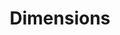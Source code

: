 ---
bigquery: https://console.cloud.google.com/bigquery?p=covid-19-dimensions-ai&page=table&d=data&t=publications
contributors: Digital Science, https://www.digital-science.com/
cost: Free for personal, non-commercial use.
description: Dimensions contains more than 100 million publications, ranging from
  articles published in scholarly journals, books and book chapters, to preprints
  and conference proceedings. All publications are contextualized with linked data
  sets, funding, publications, patents, clinical trials, and policy documents. You
  can also view associated categories, funders, institutions, and researcher profiles.
documentation: https://docs.dimensions.ai/bigquery/index.html
last_edit: 04/06/2022, 09:25:57
location: https://www.dimensions.ai/products/free/
maintained_by: Digital Science, https://www.digital-science.com/
schema_fields:
- research_org_countries
- date_inserted
- wikipedia_url
- linkout
- external_ids
- investigators
- expiration_year
- funding_usd
- editors
- research_org_state_codes
- category_sdg
- category_icrp_ct
- associated_publication_id
- brief_title
- filing_date
- publisher
- category_for
- category_uoa
- category_hra
- current_assignee_orgs
- citations
- year
- proceedings_title
- established
- legal_events
- date_imported_gbq
- category_bra
- registry
- funder_org_countries
- pmcid
- subtitles
- types
- family_id
- acknowledgements
- funding_gbp
- priority_year
- original_assignee
- publication_year
- clinical_trial_ids
- name
- publication_ids
- gender
- funder_orgs
- category_icrp_cso
- associated_publication_doi
- relationships
- mesh_headings
- researcher_ids
- id
- assignee_countries
- cited_by_ids
- book_title
- citations_count
- status
- granted_date
- funding_currency
- jurisdiction
- funding_chf
- active_years
- end_year
- categories
- pages
- arxiv_id
- resulting_publication_ids
- legal_status
- authors
- original_abstract
- family_count
- aliases
- funding_aud
- mesh_terms
- associated_publication_pmid
- funding_cad
- eisbn
- open_access_categories
- original_title
- funding_details
- patent_ids
- isbn
- category_rcdc
- doi
- volume
- funder_org_acronyms
- filing_year
- conference
- funding_nzd
- cpc
- ipcr
- created_date
- application_number
- research_org_state_names
- repository_id
- associated_publication_arxiv_id
- inventor_names
- end_date
- date_print
- altmetrics
- conditions
- research_org_country_names
- funder_org_cities
- citation_string
- issue
- journal
- expiration_date
- journal_lists
- category_hrcs_hc
- type
- date
- date_modified
- embargo_date
- links
- reference_ids
- granted_year
- funder_org
- organisation_details
- interventions
- date_normal
- funding_amount
- language
- publication_date
- filing_status
- start_date
- original_assignee_countries
- repository_name
- start_year
- labels
- research_org_cities
- research_org_city_names
- supporting_grant_ids
- source_id
- phase
- parent_id
- description
- address
- open_access_categories_v2
- acronym
- resulting_publication_doi
- kind
- date_online
- acronyms
- original_assignee_orgs
- grant_number
- metrics
- family_members_ids
- current_assignee_countries
- funder_org_state_codes
- funding_jpy
- concepts
- current_assignee
- associated_grant_ids
- foa_number
- funding_eur
- abstract
- assignee_orgs
- repository_url
- research_orgs
- book_series_title
- license
- title
- priority_date
- funding_cny
- email_address
- category_hrcs_rac
- funder_countries
- pmid
shortname: dimensions
tags:
- scholarly literature
- patents
- funding
- clinical trials
- academic profiles
terms_of_use: 'Use of both the Dimensions COVID-19 dataset and full Dimensions dataset
  are subject to the Dimensions Terms of use: https://www.dimensions.ai/policies-terms-legal '
title: Dimensions
uuid: dcff88bd-fe6b-4fdb-8159-809bf9d7bc1c
---